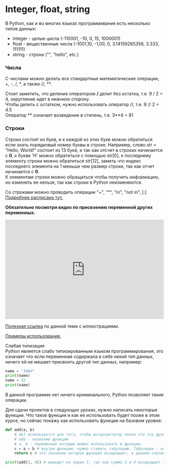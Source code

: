 # Integer, float, string
В Python, как и во многих языках программивания есть несколько типов данных: 
- integer - целые цисла (-110001, -10, 0, 15, 1000001)
- float - вещественные числа (-1001,10, -1,00, 0, 3.14159265358, 3.333, 111111)
- string - строки ("", "hello", etc.)

### Числа
С числами можно делать все стандартные математические операции, +, -, /, \*, а также //, **.

Стоит заметить, что деление оператором **/** делит без остатка, т.е. 9 / 2 = 4, округление идет в нижнюю сторону.   
Чтобы делить с остатком, нужно использовать оператор //, т.е. 9 // 2 = 4.5   
Оператор ** означает возведение в степень, т.е. 3**4 = 81  

### Строки 
Строки состоят из букв, и к каждой из этих букв можно обратиться если знать порядковый номер буквы в строке. Например, слово str = "Hello, World!" состоит из 13 букв, 
и так как отсчет в строках начинается с **0**, к букве 'H' можно обратиться с помощью str[0], к последнему элементу строки можно обратиться str[12], заметь что индекс последнего
элемента на 1 меньше чем размер строки, так как отчет начинается с **0**.   
К элементам строки можно обращаться чтобы получить информацию, но изменять ее нельзя, так как строки в Python неизменяются.

Со строками можно проводить операции "+", "*", "in", "not in", [:]  
<a href="https://www.tutorialsteacher.com/python/python-string" target="_blank">Подробнее расписано тут.</a>   


**Обязательно посмотри видео по присвоению переменной других переменных.**   
<iframe width="100%" height="315" src="https://www.youtube.com/embed/_OZIAHg5i7M" frameborder="0" allow="accelerometer; autoplay; encrypted-media; gyroscope; picture-in-picture" allowfullscreen></iframe>


<a href="https://www.tutorialsteacher.com/python/python-data-types" target="_blank">Полезная ссылка</a> по данной теме с иллюстрациями.


<a href="https://www.tutorialsteacher.com/python/python-string" target="_blank">Примеры использования.</a>  


Слабая типизация  
Python является слабо типизированным языком программирования, это означает что если переменная содержала в себе некий тип данных, ничего ей не мешает присвоить другой тип данных, например:  


```python
name = "John"  
print(name)  
name = 32  
print(name)
```


В данной программе нет ничего криминального, Python позволяет такие операции. 

Для сдачи проектов в следующих уроках, нужно написать некоторые функции. Что такое функция и как ее использовать будет позже в этом курсе, но сейчас покажу как использовать функции на базовом уровне:  
```python
def add(a, b) 
    # def используется для того, чтобы интерпретатор понял что это функция. 
    # add - название функции
    # a, b - переменные которые можно использовать в функции.
    c = a + b # внутри функции, нужно ставить табуляцию. Табуляция - кнопка tab на клавиатуре.
    return c # это значение которое функция возвращает, в данном случае это сумма двух чисел которые даются функции.

print(add(3, 4)) # выведет на экран 7, так как сумма 3 и 4 возвращает 7
```
